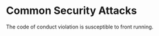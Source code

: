 Common Security Attacks
=======================

The code of conduct violation is susceptible to front running.
